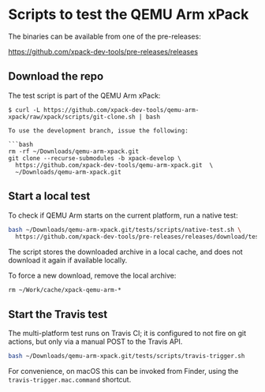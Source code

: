 # Scripts to test the QEMU Arm xPack

The binaries can be available from one of the pre-releases:

https://github.com/xpack-dev-tools/pre-releases/releases

## Download the repo

The test script is part of the QEMU Arm xPack:

```console
$ curl -L https://github.com/xpack-dev-tools/qemu-arm-xpack/raw/xpack/scripts/git-clone.sh | bash

To use the development branch, issue the following:

```bash
rm -rf ~/Downloads/qemu-arm-xpack.git
git clone --recurse-submodules -b xpack-develop \
  https://github.com/xpack-dev-tools/qemu-arm-xpack.git  \
  ~/Downloads/qemu-arm-xpack.git
```

## Start a local test

To check if QEMU Arm starts on the current platform, run a native test:

```bash
bash ~/Downloads/qemu-arm-xpack.git/tests/scripts/native-test.sh \
  https://github.com/xpack-dev-tools/pre-releases/releases/download/test/
```

The script stores the downloaded archive in a local cache, and
does not download it again if available locally.

To force a new download, remove the local archive:

```console
rm ~/Work/cache/xpack-qemu-arm-*
```

## Start the Travis test

The multi-platform test runs on Travis CI; it is configured to not fire on
git actions, but only via a manual POST to the Travis API.

```bash
bash ~/Downloads/qemu-arm-xpack.git/tests/scripts/travis-trigger.sh
```

For convenience, on macOS this can be invoked from Finder, using
the `travis-trigger.mac.command` shortcut.
